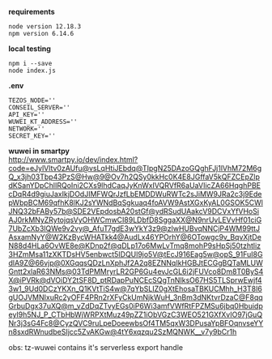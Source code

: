 
**requirements**
```
node version 12.18.3
npm version 6.14.6
```
**local testing**
```
npm i --save
node index.js
```
**.env**
```
TEZOS_NODE=''
CONSEIL_SERVER=''
API_KEY=''
WUWEI_KT_ADDRESS=''
NETWORK=''
SECRET_KEY=''
```
**wuwei in smartpy** <br />
http://www.smartpy.io/dev/index.html?code=eJylVltv0zAUfu@vsLqHtiJEbdq@TIpgN25DAzoGQghFJj1lVhM72M6gQ_x3jh03Tbp43PzS@Hw@9@Ov7h2QSy0kkHc0K4E8JGffaV5kQFZCEpZlpdKSanYDpChlIRQoIni2CXs9lhdCaqJyKnWxIVQRVfR6aUaVIicZA66HqghPBEcDqR4d9giuJaxIkjDOdJIMFWQrJzfLbEMDDWuRWTc2sJiMW9JRa2c3j9EdepWbpBCM69qfhK8lKJ2sYWNdBqSgkuaq4foAVW9AstXGxKyAL0GSOK5CWlJNQ32bFABy57b@SDE2VEpdosbA20stGf@ydRSudUAakcV9DCVxYfVHoSiAJ0rkMNyZRytojqsVyOHWCmwCI89LDbfD8SggaXX@N9nrUvLEVvHf01ciG7UbZcXb3lQWe9v2vy@_AfuT7gdE3wYkY3z9@zlwHUBvqNNCjP4WM99ttJAsxamNyY@W2KzBycWHATkk4@AudLx46YPOrhY@6OTowgc9v_BqvXjtDeN88d4HLa6OvWE8e@KDnp2f@qDLp17o6MwLvTmq8mohP9sHpSj50tzhtliz3HZmMsa11zXKTDsHV5enbwct5IDQUl9jo5V@tEcJ916Eag5w@opS_91FuI8GdlA9Z@66vjp@0XGqqsQDzLnXphJf2A2q8EZNNqIkHGBJtECGgBQTaMLUWGntt2xlaR63NMs@03TdPMMryrLR2GP6Gu4evJcGL6i2jFUVco8Dm8T0ByS4X@iPVRk@dVOiDY2tSF8D_ptRDapPuNCEcSQgTnNIksO67HS5TLSprwEwjf43w1_9Ud0DCzYKXn_Q1KVtTiS4w@7qYbSLIZ0gXtEhosaTBKUCMhh_H3T8l6gUOJVMNIxuRc2yOFF4PRn2rXFyCkUmNjkWuH_3nBm3dNKtvrDzaC@F8qqGrbuDgx37uXQ@m_vZdDqZTvyEGs0iP6Wi3amfVWfRtFPZMSu6jbq0HbuidpeyI9h5NJ_P_CTbHbWjWRPXtMuz49pZZ1iObVGzC3WEO521GXfXvIO97jGuQNr3j3sG4Fc8@CyzQVC9ruLpeDoeewbsOf4TM5qxW3DPusaYpBFOqnvseYYn8sxdRWnudbeSIjcc5ZvAKGw@4tY6xqzqu2SzMQNWK__v7y9bCr1h

obs: tz-wuwei contains it's serverless export handle
